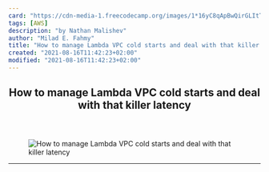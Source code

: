 ```yaml
---
card: "https://cdn-media-1.freecodecamp.org/images/1*16yC8qApBwQirGLItTPtjA.png"
tags: [AWS]
description: "by Nathan Malishev"
author: "Milad E. Fahmy"
title: "How to manage Lambda VPC cold starts and deal with that killer latency"
created: "2021-08-16T11:42:23+02:00"
modified: "2021-08-16T11:42:23+02:00"
---
```

<div class="site-wrapper">
<main id="site-main" class="site-main outer">
<div class="inner">
<article class="post-full post tag-aws tag-serverless tag-aws-lambda tag-technology tag-programming ">
<header class="post-full-header">
<h1 class="post-full-title">How to manage Lambda VPC cold starts and deal with that killer latency</h1>
</header>
<figure class="post-full-image">
<picture>
<source media="(max-width: 700px)" sizes="1px" srcset="data:image/gif;base64,R0lGODlhAQABAIAAAAAAAP///yH5BAEAAAAALAAAAAABAAEAAAIBRAA7 1w">
<source media="(min-width: 701px)" sizes="(max-width: 800px) 400px,
(max-width: 1170px) 700px,
1400px" srcset="https://cdn-media-1.freecodecamp.org/images/1*16yC8qApBwQirGLItTPtjA.png 300w,
https://cdn-media-1.freecodecamp.org/images/1*16yC8qApBwQirGLItTPtjA.png 600w,
https://cdn-media-1.freecodecamp.org/images/1*16yC8qApBwQirGLItTPtjA.png 1000w,
https://cdn-media-1.freecodecamp.org/images/1*16yC8qApBwQirGLItTPtjA.png 2000w">
<img onerror="this.style.display='none'" src="https://cdn-media-1.freecodecamp.org/images/1*16yC8qApBwQirGLItTPtjA.png" alt="How to manage Lambda VPC cold starts and deal with that killer latency">
</picture>
</figure>
<section class="post-full-content">
<div class="post-content medium-migrated-article">
</div>
<hr>
</section>
</article>
</div>
</main>
</div>
<!-- Google Tag Manager (noscript) -->
<!-- End Google Tag Manager (noscript) -->
